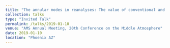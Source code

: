 ```yaml
---
title: "The annular modes in reanalyses: The value of conventional and surface-observation input reanalyses in the Northern Hemisphere"
collection: talks
type: "Invited Talk"
permalink: /talks/2019-01-10
venue: "AMS Annual Meeting, 20th Conference on the Middle Atmosphere"
date: 2019-01-10
location: "Phoenix AZ"
---
```


